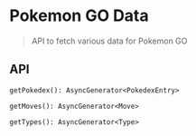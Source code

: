 # Pokemon GO Data

> API to fetch various data for Pokemon GO

## API

`getPokedex(): AsyncGenerator<PokedexEntry>`

`getMoves(): AsyncGenerator<Move>`

`getTypes(): AsyncGenerator<Type>`
